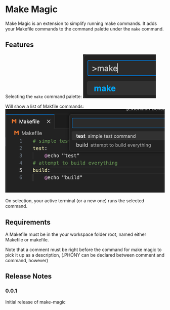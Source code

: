 # Make Magic

Make Magic is an extension to simplify running make commands. It adds your Makefile commands to the command palette under the `make` command.

## Features

Selecting the `make` command palette:
![Make example](images/make-example.png)

Will show a list of Makfile commands:
![Command example](images/command-example.png)

On selection, your active terminal (or a new one) runs the selected command.

## Requirements

A Makefile must be in the your workspace folder root, named either Makefile or makefile.

Note that a comment must be right before the command for make magic to pick it up as a description, (.PHONY can be declared between comment and command, however)

## Release Notes

### 0.0.1

Initial release of make-magic